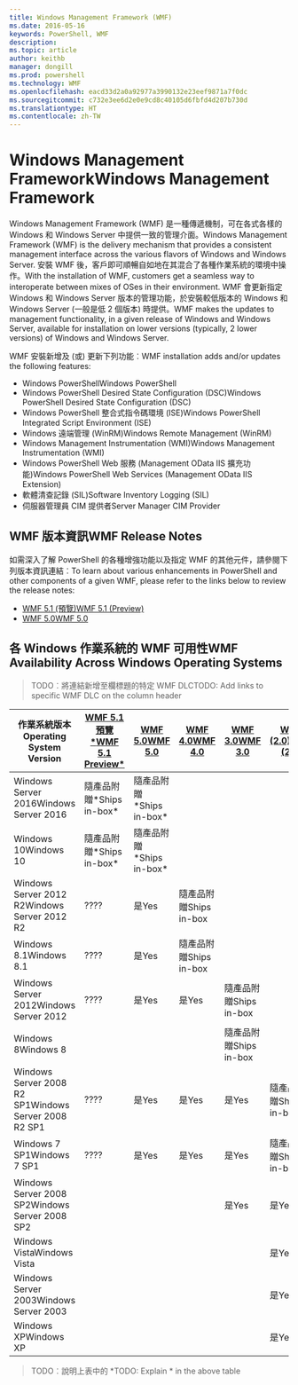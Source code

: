 ```yaml
---
title: Windows Management Framework (WMF)
ms.date: 2016-05-16
keywords: PowerShell, WMF
description: 
ms.topic: article
author: keithb
manager: dongill
ms.prod: powershell
ms.technology: WMF
ms.openlocfilehash: eacd33d2a0a92977a3990132e23eef9871a7f0dc
ms.sourcegitcommit: c732e3ee6d2e0e9cd8c40105d6fbfd4d207b730d
ms.translationtype: HT
ms.contentlocale: zh-TW
---
```

# <a name="windows-management-framework"></a><span data-ttu-id="42577-103">Windows Management Framework</span><span class="sxs-lookup"><span data-stu-id="42577-103">Windows Management Framework</span></span>

<span data-ttu-id="42577-104">Windows Management Framework (WMF) 是一種傳遞機制，可在各式各樣的 Windows 和 Windows Server 中提供一致的管理介面。</span><span class="sxs-lookup"><span data-stu-id="42577-104">Windows Management Framework (WMF) is the delivery mechanism that provides a consistent management interface across the various flavors of Windows and Windows Server.</span></span>
<span data-ttu-id="42577-105">安裝 WMF 後，客戶即可順暢自如地在其混合了各種作業系統的環境中操作。</span><span class="sxs-lookup"><span data-stu-id="42577-105">With the installation of WMF, customers get a seamless way to interoperate between mixes of OSes in their environment.</span></span>
<span data-ttu-id="42577-106">WMF 會更新指定 Windows 和 Windows Server 版本的管理功能，於安裝較低版本的 Windows 和 Windows Server (一般是低 2 個版本) 時提供。</span><span class="sxs-lookup"><span data-stu-id="42577-106">WMF makes the updates to management functionality, in a given release of Windows and Windows Server, available for installation on lower versions (typically, 2 lower versions) of Windows and Windows Server.</span></span>

<span data-ttu-id="42577-107">WMF 安裝新增及 (或) 更新下列功能︰</span><span class="sxs-lookup"><span data-stu-id="42577-107">WMF installation adds and/or updates the following features:</span></span>

- <span data-ttu-id="42577-108">Windows PowerShell</span><span class="sxs-lookup"><span data-stu-id="42577-108">Windows PowerShell</span></span>
- <span data-ttu-id="42577-109">Windows PowerShell Desired State Configuration (DSC)</span><span class="sxs-lookup"><span data-stu-id="42577-109">Windows PowerShell Desired State Configuration (DSC)</span></span>
- <span data-ttu-id="42577-110">Windows PowerShell 整合式指令碼環境 (ISE)</span><span class="sxs-lookup"><span data-stu-id="42577-110">Windows PowerShell Integrated Script Environment (ISE)</span></span>
- <span data-ttu-id="42577-111">Windows 遠端管理 (WinRM)</span><span class="sxs-lookup"><span data-stu-id="42577-111">Windows Remote Management (WinRM)</span></span>
- <span data-ttu-id="42577-112">Windows Management Instrumentation (WMI)</span><span class="sxs-lookup"><span data-stu-id="42577-112">Windows Management Instrumentation (WMI)</span></span>
- <span data-ttu-id="42577-113">Windows PowerShell Web 服務 (Management OData IIS 擴充功能)</span><span class="sxs-lookup"><span data-stu-id="42577-113">Windows PowerShell Web Services (Management OData IIS Extension)</span></span>
- <span data-ttu-id="42577-114">軟體清查記錄 (SIL)</span><span class="sxs-lookup"><span data-stu-id="42577-114">Software Inventory Logging (SIL)</span></span>
- <span data-ttu-id="42577-115">伺服器管理員 CIM 提供者</span><span class="sxs-lookup"><span data-stu-id="42577-115">Server Manager CIM Provider</span></span>

## <a name="wmf-release-notes"></a><span data-ttu-id="42577-116">WMF 版本資訊</span><span class="sxs-lookup"><span data-stu-id="42577-116">WMF Release Notes</span></span>
<span data-ttu-id="42577-117">如需深入了解 PowerShell 的各種增強功能以及指定 WMF 的其他元件，請參閱下列版本資訊連結︰</span><span class="sxs-lookup"><span data-stu-id="42577-117">To learn about various enhancements in PowerShell and other components of a given WMF, please refer to the links below to review the release notes:</span></span>


- [<span data-ttu-id="42577-118">WMF 5.1 (預覽)</span><span class="sxs-lookup"><span data-stu-id="42577-118">WMF 5.1 (Preview)</span></span>](5.1/release-notes.md)
- [<span data-ttu-id="42577-119">WMF 5.0</span><span class="sxs-lookup"><span data-stu-id="42577-119">WMF 5.0</span></span>](5.0/releasenotes.md)


## <a name="wmf-availability-across-windows-operating-systems"></a><span data-ttu-id="42577-120">各 Windows 作業系統的 WMF 可用性</span><span class="sxs-lookup"><span data-stu-id="42577-120">WMF Availability Across Windows Operating Systems</span></span>

><span data-ttu-id="42577-121">TODO︰將連結新增至欄標題的特定 WMF DLC</span><span class="sxs-lookup"><span data-stu-id="42577-121">TODO: Add links to specific WMF DLC on the column header</span></span>

| <span data-ttu-id="42577-122">作業系統版本</span><span class="sxs-lookup"><span data-stu-id="42577-122">Operating System Version</span></span> | [<span data-ttu-id="42577-123">WMF 5.1 預覽*</span><span class="sxs-lookup"><span data-stu-id="42577-123">WMF 5.1 Preview*</span></span>]() | [<span data-ttu-id="42577-124">WMF 5.0</span><span class="sxs-lookup"><span data-stu-id="42577-124">WMF 5.0</span></span>]() | [<span data-ttu-id="42577-125">WMF 4.0</span><span class="sxs-lookup"><span data-stu-id="42577-125">WMF 4.0</span></span>]() |  [<span data-ttu-id="42577-126">WMF 3.0</span><span class="sxs-lookup"><span data-stu-id="42577-126">WMF 3.0</span></span>]() | [<span data-ttu-id="42577-127">WMF (2.0)</span><span class="sxs-lookup"><span data-stu-id="42577-127">WMF (2.0)</span></span>]() |
| ------------------------ | ----------- | ----------- | ----------- | ------------ |  ------------- |
| <span data-ttu-id="42577-128">Windows Server 2016</span><span class="sxs-lookup"><span data-stu-id="42577-128">Windows Server 2016</span></span> | <span data-ttu-id="42577-129">隨產品附贈*</span><span class="sxs-lookup"><span data-stu-id="42577-129">Ships in-box*</span></span> | <span data-ttu-id="42577-130">隨產品附贈*</span><span class="sxs-lookup"><span data-stu-id="42577-130">Ships in-box*</span></span> |  |  |  |
| <span data-ttu-id="42577-131">Windows 10</span><span class="sxs-lookup"><span data-stu-id="42577-131">Windows 10</span></span> | <span data-ttu-id="42577-132">隨產品附贈*</span><span class="sxs-lookup"><span data-stu-id="42577-132">Ships in-box*</span></span> | <span data-ttu-id="42577-133">隨產品附贈*</span><span class="sxs-lookup"><span data-stu-id="42577-133">Ships in-box*</span></span>  | | | |  
| <span data-ttu-id="42577-134">Windows Server 2012 R2</span><span class="sxs-lookup"><span data-stu-id="42577-134">Windows Server 2012 R2</span></span>| <span data-ttu-id="42577-135">??</span><span class="sxs-lookup"><span data-stu-id="42577-135">??</span></span> | <span data-ttu-id="42577-136">是</span><span class="sxs-lookup"><span data-stu-id="42577-136">Yes</span></span> | <span data-ttu-id="42577-137">隨產品附贈</span><span class="sxs-lookup"><span data-stu-id="42577-137">Ships in-box</span></span> |  |  |
| <span data-ttu-id="42577-138">Windows 8.1</span><span class="sxs-lookup"><span data-stu-id="42577-138">Windows 8.1</span></span> | <span data-ttu-id="42577-139">??</span><span class="sxs-lookup"><span data-stu-id="42577-139">??</span></span> | <span data-ttu-id="42577-140">是</span><span class="sxs-lookup"><span data-stu-id="42577-140">Yes</span></span> |  <span data-ttu-id="42577-141">隨產品附贈</span><span class="sxs-lookup"><span data-stu-id="42577-141">Ships in-box</span></span> |  |  |
| <span data-ttu-id="42577-142">Windows Server 2012</span><span class="sxs-lookup"><span data-stu-id="42577-142">Windows Server 2012</span></span> | <span data-ttu-id="42577-143">??</span><span class="sxs-lookup"><span data-stu-id="42577-143">??</span></span> | <span data-ttu-id="42577-144">是</span><span class="sxs-lookup"><span data-stu-id="42577-144">Yes</span></span> | <span data-ttu-id="42577-145">是</span><span class="sxs-lookup"><span data-stu-id="42577-145">Yes</span></span> |  <span data-ttu-id="42577-146">隨產品附贈</span><span class="sxs-lookup"><span data-stu-id="42577-146">Ships in-box</span></span> | |
| <span data-ttu-id="42577-147">Windows 8</span><span class="sxs-lookup"><span data-stu-id="42577-147">Windows 8</span></span> |  |  |  | <span data-ttu-id="42577-148">隨產品附贈</span><span class="sxs-lookup"><span data-stu-id="42577-148">Ships in-box</span></span> | |
| <span data-ttu-id="42577-149">Windows Server 2008 R2 SP1</span><span class="sxs-lookup"><span data-stu-id="42577-149">Windows Server 2008 R2 SP1</span></span> | <span data-ttu-id="42577-150">??</span><span class="sxs-lookup"><span data-stu-id="42577-150">??</span></span> | <span data-ttu-id="42577-151">是</span><span class="sxs-lookup"><span data-stu-id="42577-151">Yes</span></span> | <span data-ttu-id="42577-152">是</span><span class="sxs-lookup"><span data-stu-id="42577-152">Yes</span></span> |  <span data-ttu-id="42577-153">是</span><span class="sxs-lookup"><span data-stu-id="42577-153">Yes</span></span>| <span data-ttu-id="42577-154">隨產品附贈</span><span class="sxs-lookup"><span data-stu-id="42577-154">Ships in-box</span></span> |
| <span data-ttu-id="42577-155">Windows 7 SP1</span><span class="sxs-lookup"><span data-stu-id="42577-155">Windows 7 SP1</span></span>  | <span data-ttu-id="42577-156">??</span><span class="sxs-lookup"><span data-stu-id="42577-156">??</span></span> | <span data-ttu-id="42577-157">是</span><span class="sxs-lookup"><span data-stu-id="42577-157">Yes</span></span> | <span data-ttu-id="42577-158">是</span><span class="sxs-lookup"><span data-stu-id="42577-158">Yes</span></span> | <span data-ttu-id="42577-159">是</span><span class="sxs-lookup"><span data-stu-id="42577-159">Yes</span></span> | <span data-ttu-id="42577-160">隨產品附贈</span><span class="sxs-lookup"><span data-stu-id="42577-160">Ships in-box</span></span> |
| <span data-ttu-id="42577-161">Windows Server 2008 SP2</span><span class="sxs-lookup"><span data-stu-id="42577-161">Windows Server 2008 SP2</span></span> | | | | <span data-ttu-id="42577-162">是</span><span class="sxs-lookup"><span data-stu-id="42577-162">Yes</span></span> | <span data-ttu-id="42577-163">是</span><span class="sxs-lookup"><span data-stu-id="42577-163">Yes</span></span> |
| <span data-ttu-id="42577-164">Windows Vista</span><span class="sxs-lookup"><span data-stu-id="42577-164">Windows Vista</span></span> | | | | | <span data-ttu-id="42577-165">是</span><span class="sxs-lookup"><span data-stu-id="42577-165">Yes</span></span> |
| <span data-ttu-id="42577-166">Windows Server 2003</span><span class="sxs-lookup"><span data-stu-id="42577-166">Windows Server 2003</span></span>| | | |  | <span data-ttu-id="42577-167">是</span><span class="sxs-lookup"><span data-stu-id="42577-167">Yes</span></span> |
| <span data-ttu-id="42577-168">Windows XP</span><span class="sxs-lookup"><span data-stu-id="42577-168">Windows XP</span></span> | | | |  | <span data-ttu-id="42577-169">是</span><span class="sxs-lookup"><span data-stu-id="42577-169">Yes</span></span> |

><span data-ttu-id="42577-170">TODO︰說明上表中的 *</span><span class="sxs-lookup"><span data-stu-id="42577-170">TODO: Explain * in the above table</span></span>
